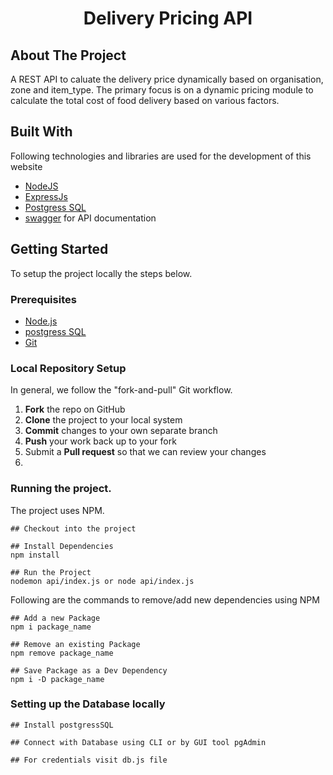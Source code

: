 <h1 align="center" id="title">Delivery Pricing API</h1>

## About The Project
A REST API to caluate the delivery price dynamically based on organisation, zone and item_type. 
The primary focus is on a
dynamic pricing module to calculate the total cost of food delivery based on various factors.

## Built With

Following technologies and libraries are used for the development of this website

- [NodeJS]()
- [ExpressJs]()
- [Postgress SQL]()
- [swagger]() for API documentation

## Getting Started

To setup the project locally the steps below.
### Prerequisites

- [Node.js](https://nodejs.org/en/download/)
- [postgress SQL](https://www.postgresql.org/download/)
- [Git](https://git-scm.com/downloads)

### Local Repository Setup 

In general, we follow the "fork-and-pull" Git workflow.

1.  **Fork** the repo on GitHub
2.  **Clone** the project to your local system
3.  **Commit** changes to your own separate branch
4.  **Push** your work back up to your fork
5.  Submit a **Pull request** so that we can review your changes
6.  
### Running the project.

The project uses  NPM. 

```
## Checkout into the project

## Install Dependencies
npm install

## Run the Project
nodemon api/index.js or node api/index.js
```
Following are the commands to remove/add new dependencies using NPM

```
## Add a new Package
npm i package_name

## Remove an existing Package
npm remove package_name

## Save Package as a Dev Dependency
npm i -D package_name
```
### Setting up the Database locally

```
## Install postgressSQL

## Connect with Database using CLI or by GUI tool pgAdmin

## For credentials visit db.js file


